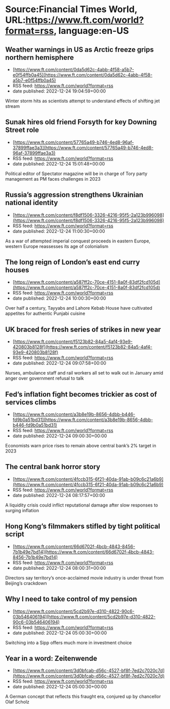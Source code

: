 # Source:Financial Times World, URL:https://www.ft.com/world?format=rss, language:en-US

## Weather warnings in US as Arctic freeze grips northern hemisphere
 - [https://www.ft.com/content/0da5d62c-4abb-4f58-a5b7-e0f54ffb0a45](https://www.ft.com/content/0da5d62c-4abb-4f58-a5b7-e0f54ffb0a45)
 - RSS feed: https://www.ft.com/world?format=rss
 - date published: 2022-12-24 19:04:59+00:00

Winter storm hits as scientists attempt to understand effects of shifting jet stream

## Sunak hires old friend Forsyth for key Downing Street role
 - [https://www.ft.com/content/57765a49-b746-4ed8-96af-37899ffae3a3](https://www.ft.com/content/57765a49-b746-4ed8-96af-37899ffae3a3)
 - RSS feed: https://www.ft.com/world?format=rss
 - date published: 2022-12-24 15:01:48+00:00

Political editor of Spectator magazine will be in charge of Tory party management as PM faces challenges in 2023

## Russia’s aggression strengthens Ukrainian national identity
 - [https://www.ft.com/content/f8df1506-3326-4216-95f5-2a123b996098](https://www.ft.com/content/f8df1506-3326-4216-95f5-2a123b996098)
 - RSS feed: https://www.ft.com/world?format=rss
 - date published: 2022-12-24 11:00:30+00:00

As a war of attempted imperial conquest proceeds in eastern Europe, western Europe reassesses its age of colonialism

## The long reign of London’s east end curry houses
 - [https://www.ft.com/content/a587ff2c-70ce-4151-8a0f-83df2fcd105d](https://www.ft.com/content/a587ff2c-70ce-4151-8a0f-83df2fcd105d)
 - RSS feed: https://www.ft.com/world?format=rss
 - date published: 2022-12-24 10:00:30+00:00

Over half a century, Tayyabs and Lahore Kebab House have cultivated appetites for authentic Punjabi cuisine

## UK braced for fresh series of strikes in new year
 - [https://www.ft.com/content/f5123b82-84a5-4af4-93e9-420803b8128f](https://www.ft.com/content/f5123b82-84a5-4af4-93e9-420803b8128f)
 - RSS feed: https://www.ft.com/world?format=rss
 - date published: 2022-12-24 09:07:58+00:00

Nurses, ambulance staff and rail workers all set to walk out in January amid anger over government refusal to talk

## Fed’s inflation fight becomes trickier as cost of services climbs
 - [https://www.ft.com/content/a3b8e19b-8656-4dbb-b446-fd9b0a51bd31](https://www.ft.com/content/a3b8e19b-8656-4dbb-b446-fd9b0a51bd31)
 - RSS feed: https://www.ft.com/world?format=rss
 - date published: 2022-12-24 09:00:30+00:00

Economists warn price rises to remain above central bank’s 2% target in 2023

## The central bank horror story
 - [https://www.ft.com/content/4fccb315-6f21-40da-91ab-b09c6c21a6b9](https://www.ft.com/content/4fccb315-6f21-40da-91ab-b09c6c21a6b9)
 - RSS feed: https://www.ft.com/world?format=rss
 - date published: 2022-12-24 08:17:57+00:00

A liquidity crisis could inflict reputational damage after slow responses to surging inflation

## Hong Kong’s filmmakers stifled by tight political script
 - [https://www.ft.com/content/66d6702f-4bcb-4843-8456-7b1b49e7bd14](https://www.ft.com/content/66d6702f-4bcb-4843-8456-7b1b49e7bd14)
 - RSS feed: https://www.ft.com/world?format=rss
 - date published: 2022-12-24 08:00:31+00:00

Directors say territory’s once-acclaimed movie industry is under threat from Beijing’s crackdown

## Why I need to take control of my pension
 - [https://www.ft.com/content/5cd2b97e-d310-4822-90c6-03b546406194](https://www.ft.com/content/5cd2b97e-d310-4822-90c6-03b546406194)
 - RSS feed: https://www.ft.com/world?format=rss
 - date published: 2022-12-24 05:00:30+00:00

Switching into a Sipp offers much more in investment choice

## Year in a word: Zeitenwende
 - [https://www.ft.com/content/3d0bfcab-d56c-4527-bf8f-7ed2c7020c7d](https://www.ft.com/content/3d0bfcab-d56c-4527-bf8f-7ed2c7020c7d)
 - RSS feed: https://www.ft.com/world?format=rss
 - date published: 2022-12-24 05:00:30+00:00

A German concept that reflects this fraught era, conjured up by chancellor Olaf Scholz

